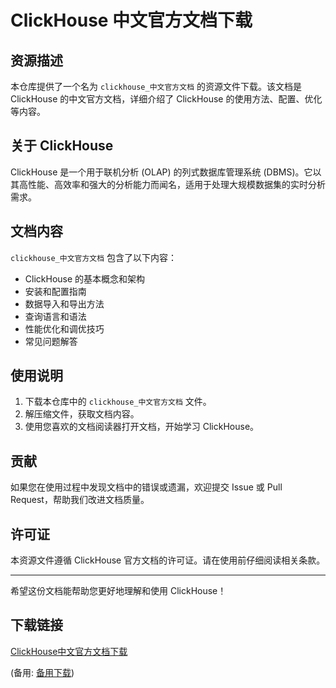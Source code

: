 # ClickHouse 中文官方文档下载

## 资源描述

本仓库提供了一个名为 `clickhouse_中文官方文档` 的资源文件下载。该文档是 ClickHouse 的中文官方文档，详细介绍了 ClickHouse 的使用方法、配置、优化等内容。

## 关于 ClickHouse

ClickHouse 是一个用于联机分析 (OLAP) 的列式数据库管理系统 (DBMS)。它以其高性能、高效率和强大的分析能力而闻名，适用于处理大规模数据集的实时分析需求。

## 文档内容

`clickhouse_中文官方文档` 包含了以下内容：

- ClickHouse 的基本概念和架构
- 安装和配置指南
- 数据导入和导出方法
- 查询语言和语法
- 性能优化和调优技巧
- 常见问题解答

## 使用说明

1. 下载本仓库中的 `clickhouse_中文官方文档` 文件。
2. 解压缩文件，获取文档内容。
3. 使用您喜欢的文档阅读器打开文档，开始学习 ClickHouse。

## 贡献

如果您在使用过程中发现文档中的错误或遗漏，欢迎提交 Issue 或 Pull Request，帮助我们改进文档质量。

## 许可证

本资源文件遵循 ClickHouse 官方文档的许可证。请在使用前仔细阅读相关条款。

---

希望这份文档能帮助您更好地理解和使用 ClickHouse！

## 下载链接
[ClickHouse中文官方文档下载](https://pan.quark.cn/s/a91dec833254) 

(备用: [备用下载](https://pan.baidu.com/s/1LzKlmUu0ZmxkWnTEOBq9hQ?pwd=1234))
